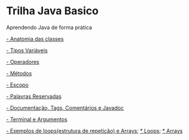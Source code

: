 # Trilha Java Basico
Aprendendo Java de forma prática

[- Anatomia das classes](https://github.com/elielsondev/trilha-java-basico/tree/main/anatomia_das_classes)

[- Tipos Variáveis](https://github.com/elielsondev/trilha-java-basico/tree/main/tipos-variaveis)

[- Operadores](https://github.com/elielsondev/trilha-java-basico/tree/main/operadores)

[- Métodos](https://github.com/elielsondev/trilha-java-basico/tree/main/metodos)

[- Escopo](https://github.com/elielsondev/trilha-java-basico/blob/main/escopo/1.7%20-%20Escopo.pdf)

[- Palavras Reservadas](https://github.com/elielsondev/trilha-java-basico/blob/main/palavras-reservadas/1.8%20-%20Palavras%20reservadas.pdf)

[- Documentação, Tags, Comentários e Javadoc](https://github.com/elielsondev/trilha-java-basico/blob/main/documentac%C3%A3o%2C%20tags%2C%20coment%C3%A1rios%20e%20javadoc/1.9%20-%20Documenta%C3%A7%C3%A3o%2C%20Tags%2C%20Coment%C3%A1rio%20e%20Javadoc.pdf)

[- Terminal e Argumentos](https://github.com/elielsondev/trilha-java-basico/blob/main/terminal-e-argumentos/1.10%20-%20Terminal%20e%20Argumentos.pdf)

[- Exemplos de loops(estrutura de repetição) e Arrays](https://github.com/elielsondev/trilha-java-basico/tree/main/exemplos-estrutura-de-repeticao-e-array);
        [* Loops](https://github.com/elielsondev/trilha-java-basico/tree/main/exemplos-estrutura-de-repeticao-e-array/src/com/br/softeli/exemplos/loops);
        [* Arrays]()
